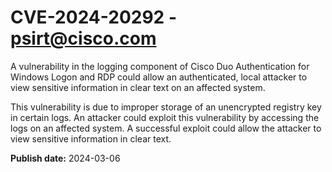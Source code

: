 # CVE-2024-20292 - psirt@cisco.com

A vulnerability in the logging component of Cisco Duo Authentication for Windows Logon and RDP could allow an authenticated, local attacker to view sensitive information in clear text on an affected system. 
 This vulnerability is due to improper storage of an unencrypted registry key in certain logs. An attacker could exploit this vulnerability by accessing the logs on an affected system. A successful exploit could allow the attacker to view sensitive information in clear text.

**Publish date:** 2024-03-06
